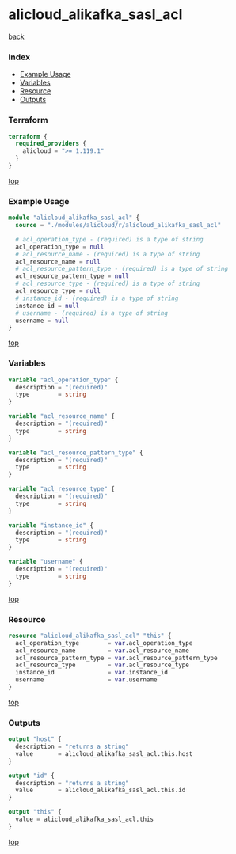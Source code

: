 # alicloud_alikafka_sasl_acl

[back](../alicloud.md)

### Index

- [Example Usage](#example-usage)
- [Variables](#variables)
- [Resource](#resource)
- [Outputs](#outputs)

### Terraform

```terraform
terraform {
  required_providers {
    alicloud = ">= 1.119.1"
  }
}
```

[top](#index)

### Example Usage

```terraform
module "alicloud_alikafka_sasl_acl" {
  source = "./modules/alicloud/r/alicloud_alikafka_sasl_acl"

  # acl_operation_type - (required) is a type of string
  acl_operation_type = null
  # acl_resource_name - (required) is a type of string
  acl_resource_name = null
  # acl_resource_pattern_type - (required) is a type of string
  acl_resource_pattern_type = null
  # acl_resource_type - (required) is a type of string
  acl_resource_type = null
  # instance_id - (required) is a type of string
  instance_id = null
  # username - (required) is a type of string
  username = null
}
```

[top](#index)

### Variables

```terraform
variable "acl_operation_type" {
  description = "(required)"
  type        = string
}

variable "acl_resource_name" {
  description = "(required)"
  type        = string
}

variable "acl_resource_pattern_type" {
  description = "(required)"
  type        = string
}

variable "acl_resource_type" {
  description = "(required)"
  type        = string
}

variable "instance_id" {
  description = "(required)"
  type        = string
}

variable "username" {
  description = "(required)"
  type        = string
}
```

[top](#index)

### Resource

```terraform
resource "alicloud_alikafka_sasl_acl" "this" {
  acl_operation_type        = var.acl_operation_type
  acl_resource_name         = var.acl_resource_name
  acl_resource_pattern_type = var.acl_resource_pattern_type
  acl_resource_type         = var.acl_resource_type
  instance_id               = var.instance_id
  username                  = var.username
}
```

[top](#index)

### Outputs

```terraform
output "host" {
  description = "returns a string"
  value       = alicloud_alikafka_sasl_acl.this.host
}

output "id" {
  description = "returns a string"
  value       = alicloud_alikafka_sasl_acl.this.id
}

output "this" {
  value = alicloud_alikafka_sasl_acl.this
}
```

[top](#index)